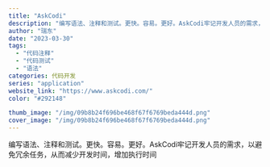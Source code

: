 ```yaml
---
title: "AskCodi"
description: "编写语法、注释和测试。更快。容易。更好。AskCodi牢记开发人员的需求，以避免冗余任务，从而减少开发时间，增加执行时间"
author: "瑞东"
date: "2023-03-30"
tags:
  - "代码注释"
  - "代码测试"
  - "语法"
categories: 代码开发
series: "application"
website_link: "https://www.askcodi.com/"
color: "#292148"

thumb_image: "/img/09b8b24f696be468f67f6769beda444d.png"
cover_image: "/img/09b8b24f696be468f67f6769beda444d.png"
---
```


编写语法、注释和测试。更快。容易。更好。AskCodi牢记开发人员的需求，以避免冗余任务，从而减少开发时间，增加执行时间